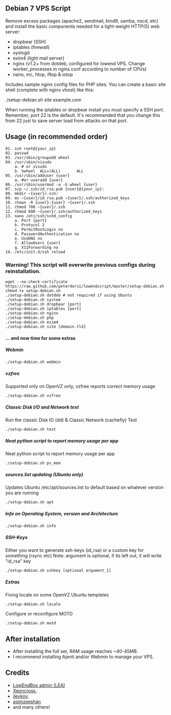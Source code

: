 ## Debian 7 VPS Script

Remove excess packages (apache2, sendmail, bind9, samba, nscd, etc) and install the basic components needed for a light-weight HTTP(S) web server:

 - dropbear (SSH)
 - iptables (firewall)
 - syslogd
 - exim4 (light mail server)
 - nginx (v1.2+ from dotdeb, configured for lowend VPS. Change worker_processes in nginx.conf according to number of CPUs)
 - nano, mc, htop, iftop & iotop

Includes sample nginx config files for PHP sites. You can create a basic site shell (complete with nginx vhost) like this:

./setup-debian.sh site example.com

When running the iptables or dropbear install you must specify a SSH port. Remember, port 22 is the default. It's recommended that you change this from 22 just to save server load from attacks on that port.

## Usage (in recommended order)

    01. ssh root@{your_ip}
    02. passwd
    03. /usr/sbin/groupadd wheel
    04. /usr/sbin/visudo
        a. # or visudo 
        b. %wheel  ALL=(ALL)       ALL
    05. /usr/sbin/adduser {user}
        a. #or useradd {user}
    06. /usr/sbin/usermod -a -G wheel {user}
    07. scp ~/.ssh/id_rsa.pub {user}@{your_ip}:
    08. mkdir ~{user}/.ssh:
    09. mv ~{user}/id_rsa.pub ~{user}/.ssh/authorized_keys
    10. chown -R {user}:{user} ~{user}/.ssh
    11. chmod 700 ~{user}/.ssh
    12. chmod 600 ~{user}/.ssh/authorized_keys
    13. nano /etc/ssh/sshd_config
        a. Port {port}
        b. Protocol 2
        c. PermitRootLogin no
        d. PasswordAuthentication no
        e. UseDNS no
        f. AllowUsers {user}
        g. X11Forwarding no
    14. /etc/init.d/ssh reload


### Warning! This script will overwrite previous configs during reinstallation.

	wget --no-check-certificate https://raw.github.com/peterdorsi/lowendscript/master/setup-debian.sh 
	chmod +x setup-debian.sh
	./setup-debian.sh dotdeb # not required if using Ubuntu
	./setup-debian.sh system
	./setup-debian.sh dropbear [port]
	./setup-debian.sh iptables [port]
	./setup-debian.sh nginx
	./setup-debian.sh php
	./setup-debian.sh exim4
	./setup-debian.sh site [domain.tld]

#### ... and now time for some extras

##### Webmin

	./setup-debian.sh webmin

##### vzfree

Supported only on OpenVZ only, vzfree reports correct memory usage

	./setup-debian.sh vzfree

##### Classic Disk I/O and Network test

Run the classic Disk IO (dd) & Classic Network (cachefly) Test

	./setup-debian.sh test

##### Neat python script to report memory usage per app

Neat python script to report memory usage per app

	./setup-debian.sh ps_mem

##### sources.list updating (Ubuntu only)

Updates Ubuntu /etc/apt/sources.list to default based on whatever version you are running

	./setup-debian.sh apt

##### Info on Operating System, version and Architecture

	./setup-debian.sh info

##### SSH-Keys

Either you want to generate ssh-keys (id_rsa) or a custom key for something (rsync etc)
Note: argument is optional, if its left out, it will write "id_rsa" key

	./setup-debian.sh sshkey [optional argument_1]
    
##### Extras

Fixing locale on some OpenVZ Ubuntu templates

	./setup-debian.sh locale

Configure or reconfigure MOTD

	./setup-debian.sh motd

## After installation

- After installing the full set, RAM usage reaches ~40-45MB.
- I recommend installing Ajenti and/or Webmin to manage your VPS.

## Credits

- [LowEndBox admin (LEA)](https://github.com/lowendbox/lowendscript)
- [Xeoncross](https://github.com/Xeoncross/lowendscript),
- [ilevkov](https://github.com/ilevkov/lowendscript),
- [asimzeeshan](https://github.com/asimzeeshan)
- and many others!

